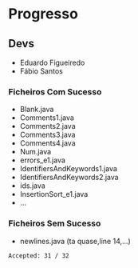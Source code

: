 # Progresso

## Devs
* Eduardo Figueiredo
* Fábio Santos

### Ficheiros Com Sucesso
- Blank.java
- Comments1.java
- Comments2.java
- Comments3.java
- Comments4.java
- Num.java
- errors_e1.java
- IdentifiersAndKeywords1.java
- IdentifiersAndKeywords2.java
- ids.java
- InsertionSort_e1.java
- ...

### Ficheiros Sem Sucesso
- newlines.java (ta quase,line 14,...)


`Accepted: 31 / 32`